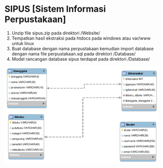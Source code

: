 # SIPUS [Sistem Informasi Perpustakaan]

1. Unzip file sipus.zip pada direktori /Website/
2. Tempatkan hasil ekstraksi pada htdocs pada windows atau var/www untuk linux
3. Buat database dengan nama perpustakaan kemudian import database dengan nama file perpustakaan.sql pada direktori /Database/
4. Model rancangan database sipus terdapat pada direktori /Database/

![](https://github.com/derryderajat/sipus/blob/main/sipus-web/Database/model%20perpustakaan.png)
